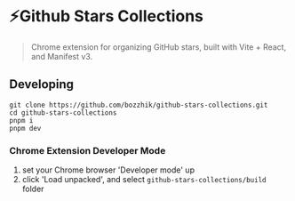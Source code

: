 # ⚡️Github Stars Collections

> Chrome extension for organizing GitHub stars, built with Vite + React, and Manifest v3.

## Developing

```shell
git clone https://github.com/bozzhik/github-stars-collections.git
cd github-stars-collections
pnpm i
pnpm dev
```

### Chrome Extension Developer Mode

1. set your Chrome browser 'Developer mode' up
2. click 'Load unpacked', and select `github-stars-collections/build` folder
